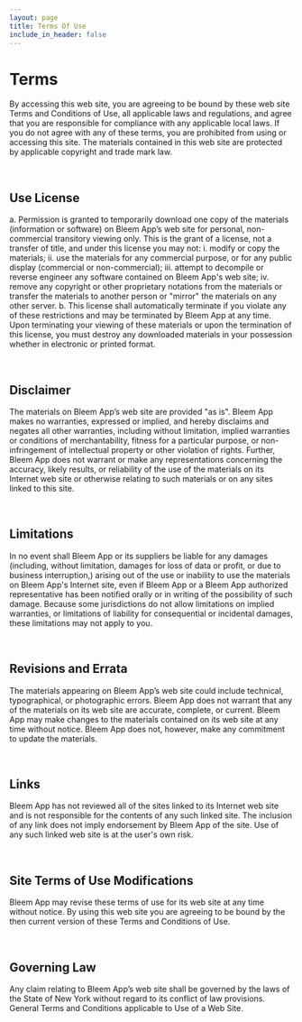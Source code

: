 ```yaml
---
layout: page
title: Terms Of Use
include_in_header: false
---
```


# Terms
By accessing this web site, you are agreeing to be bound by these web site Terms and Conditions of Use, all applicable laws and regulations, and agree that you are responsible for compliance with any applicable local laws. If you do not agree with any of these terms, you are prohibited from using or accessing this site. The materials contained in this web site are protected by applicable copyright and trade mark law.

<br>

## Use License
a. Permission is granted to temporarily download one copy of the materials (information or software) on Bleem App’s web site for personal, non-commercial transitory viewing only. This is the grant of a license, not a transfer of title, and under this license you may not:
i. modify or copy the materials;
ii. use the materials for any commercial purpose, or for any public display (commercial or non-commercial);
iii. attempt to decompile or reverse engineer any software contained on Bleem App's web site;
iv. remove any copyright or other proprietary notations from the materials or transfer the materials to another person or "mirror" the materials on any other server.
b. This license shall automatically terminate if you violate any of these restrictions and may be terminated by Bleem App at any time. Upon terminating your viewing of these materials or upon the termination of this license, you must destroy any downloaded materials in your possession whether in electronic or printed format.

<br>

## Disclaimer
The materials on Bleem App’s web site are provided "as is". Bleem App makes no warranties, expressed or implied, and hereby disclaims and negates all other warranties, including without limitation, implied warranties or conditions of merchantability, fitness for a particular purpose, or non-infringement of intellectual property or other violation of rights. Further, Bleem App does not warrant or make any representations concerning the accuracy, likely results, or reliability of the use of the materials on its Internet web site or otherwise relating to such materials or on any sites linked to this site.

<br>

## Limitations
In no event shall Bleem App or its suppliers be liable for any damages (including, without limitation, damages for loss of data or profit, or due to business interruption,) arising out of the use or inability to use the materials on Bleem App's Internet site, even if Bleem App or a Bleem App authorized representative has been notified orally or in writing of the possibility of such damage. Because some jurisdictions do not allow limitations on implied warranties, or limitations of liability for consequential or incidental damages, these limitations may not apply to you.

<br>

## Revisions and Errata
The materials appearing on Bleem App’s web site could include technical, typographical, or photographic errors. Bleem App does not warrant that any of the materials on its web site are accurate, complete, or current. Bleem App may make changes to the materials contained on its web site at any time without notice. Bleem App does not, however, make any commitment to update the materials.

<br>

## Links
Bleem App has not reviewed all of the sites linked to its Internet web site and is not responsible for the contents of any such linked site. The inclusion of any link does not imply endorsement by Bleem App of the site. Use of any such linked web site is at the user's own risk.

<br>

## Site Terms of Use Modifications
Bleem App may revise these terms of use for its web site at any time without notice. By using this web site you are agreeing to be bound by the then current version of these Terms and Conditions of Use.

<br>

## Governing Law
Any claim relating to Bleem App’s web site shall be governed by the laws of the State of New York without regard to its conflict of law provisions. General Terms and Conditions applicable to Use of a Web Site.
